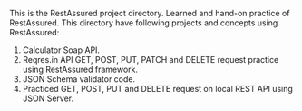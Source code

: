 This is the RestAssured project directory. Learned and hand-on practice of RestAssured.
This directory have following projects and concepts using RestAssured:
1. Calculator Soap API. 
2. Reqres.in API GET, POST, PUT, PATCH and DELETE request practice using RestAssured framework.
3. JSON Schema validator code.
4. Practiced GET, POST, PUT and DELETE request on local REST API using JSON Server.